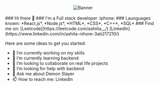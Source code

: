
<div align="center"><img src="https://media.tenor.com/qcZg6NEi72wAAAAC/money-ohara-mari.gif" alt="Banner" margin="0 auto"/></div>
<br/>
### Hi there 👋
### I'm a Full stack developer :iphone:
### Launguages known: *React.js*, *Node.js*, *HTML*, *CSS*, *C++*, *SQL*
### Find me on: [Leetcode](https://leetcode.com/ashiita__/) [LinkedIn](https://www.linkedin.com/in/ashita-nihore-3ab217210/)

Here are some ideas to get you started:

- 🔭 I’m currently working on my skills
- 🌱 I’m currently learning backend
- 👯 I’m looking to collaborate on real life projects
- 🤔 I’m looking for help with backend
- 💬 Ask me about Demon Slayer
- 📫 How to reach me: LinkedIn
